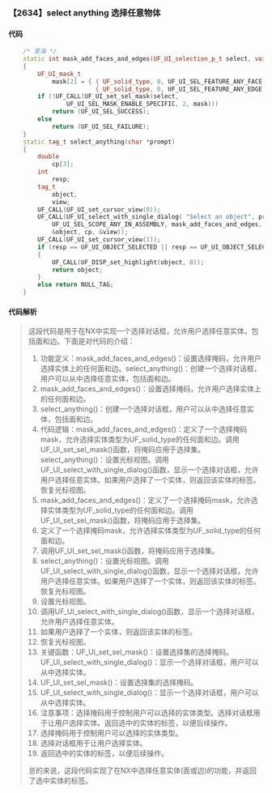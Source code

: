 ### 【2634】select anything 选择任意物体

#### 代码

```cpp
    /* 里海 */  
    static int mask_add_faces_and_edges(UF_UI_selection_p_t select, void *type)  
    {  
        UF_UI_mask_t  
            mask[2] = { { UF_solid_type, 0, UF_UI_SEL_FEATURE_ANY_FACE },  
                        { UF_solid_type, 0, UF_UI_SEL_FEATURE_ANY_EDGE } };  
        if (!UF_CALL(UF_UI_set_sel_mask(select,  
                UF_UI_SEL_MASK_ENABLE_SPECIFIC, 2, mask)))  
            return (UF_UI_SEL_SUCCESS);  
        else  
            return (UF_UI_SEL_FAILURE);  
    }  
    static tag_t select_anything(char *prompt)  
    {  
        double  
            cp[3];  
        int  
            resp;  
        tag_t  
            object,  
            view;  
        UF_CALL(UF_UI_set_cursor_view(0));  
        UF_CALL(UF_UI_select_with_single_dialog( "Select an object", prompt,  
            UF_UI_SEL_SCOPE_ANY_IN_ASSEMBLY, mask_add_faces_and_edges, NULL, &resp,  
            &object, cp, &view));  
        UF_CALL(UF_UI_set_cursor_view(1));  
        if (resp == UF_UI_OBJECT_SELECTED || resp == UF_UI_OBJECT_SELECTED_BY_NAME)  
        {  
            UF_CALL(UF_DISP_set_highlight(object, 0));  
            return object;  
        }  
        else return NULL_TAG;  
    }

```

#### 代码解析

> 这段代码是用于在NX中实现一个选择对话框，允许用户选择任意实体，包括面和边。下面是对代码的介绍：
>
> 1. 功能定义：mask_add_faces_and_edges()：设置选择掩码，允许用户选择实体上的任何面和边。select_anything()：创建一个选择对话框，用户可以从中选择任意实体，包括面和边。
> 2. mask_add_faces_and_edges()：设置选择掩码，允许用户选择实体上的任何面和边。
> 3. select_anything()：创建一个选择对话框，用户可以从中选择任意实体，包括面和边。
> 4. 代码逻辑：mask_add_faces_and_edges()：定义了一个选择掩码mask，允许选择实体类型为UF_solid_type的任何面和边。调用UF_UI_set_sel_mask()函数，将掩码应用于选择集。select_anything()：设置光标视图。调用UF_UI_select_with_single_dialog()函数，显示一个选择对话框，允许用户选择任意实体。如果用户选择了一个实体，则返回该实体的标签。恢复光标视图。
> 5. mask_add_faces_and_edges()：定义了一个选择掩码mask，允许选择实体类型为UF_solid_type的任何面和边。调用UF_UI_set_sel_mask()函数，将掩码应用于选择集。
> 6. 定义了一个选择掩码mask，允许选择实体类型为UF_solid_type的任何面和边。
> 7. 调用UF_UI_set_sel_mask()函数，将掩码应用于选择集。
> 8. select_anything()：设置光标视图。调用UF_UI_select_with_single_dialog()函数，显示一个选择对话框，允许用户选择任意实体。如果用户选择了一个实体，则返回该实体的标签。恢复光标视图。
> 9. 设置光标视图。
> 10. 调用UF_UI_select_with_single_dialog()函数，显示一个选择对话框，允许用户选择任意实体。
> 11. 如果用户选择了一个实体，则返回该实体的标签。
> 12. 恢复光标视图。
> 13. 关键函数：UF_UI_set_sel_mask()：设置选择集的选择掩码。UF_UI_select_with_single_dialog()：显示一个选择对话框，用户可以从中选择实体。
> 14. UF_UI_set_sel_mask()：设置选择集的选择掩码。
> 15. UF_UI_select_with_single_dialog()：显示一个选择对话框，用户可以从中选择实体。
> 16. 注意事项：选择掩码用于控制用户可以选择的实体类型。选择对话框用于让用户选择实体。返回选中的实体的标签，以便后续操作。
> 17. 选择掩码用于控制用户可以选择的实体类型。
> 18. 选择对话框用于让用户选择实体。
> 19. 返回选中的实体的标签，以便后续操作。
>
> 总的来说，这段代码实现了在NX中选择任意实体(面或边)的功能，并返回了选中实体的标签。
>
